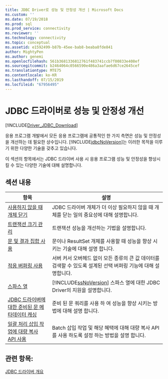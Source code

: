 ```yaml
---
title: JDBC Driver로 성능 및 안정성 개선 | Microsoft Docs
ms.custom: ''
ms.date: 07/19/2018
ms.prod: sql
ms.prod_service: connectivity
ms.reviewer: ''
ms.technology: connectivity
ms.topic: conceptual
ms.assetid: e1592499-b87b-45ee-bab8-beaba8fde841
author: MightyPen
ms.author: genemi
ms.openlocfilehash: 561b3681336812761f483741ccb7f00833e408ef
ms.sourcegitcommit: b2464064c0566590e486a3aafae6d67ce2645cef
ms.translationtype: MTE75
ms.contentlocale: ko-KR
ms.lasthandoff: 07/15/2019
ms.locfileid: "67956495"
---
```

# <a name="improving-performance-and-reliability-with-the-jdbc-driver"></a>JDBC 드라이버로 성능 및 안정성 개선

[!INCLUDE[Driver_JDBC_Download](../../includes/driver_jdbc_download.md)]

응용 프로그램 개발에서 모든 응용 프로그램에 공통적인 한 가지 측면은 성능 및 안정성을 개선하는 데 필요한 상수입니다. [!INCLUDE[jdbcNoVersion](../../includes/jdbcnoversion_md.md)]는 이러한 목적을 이루기 위한 다양한 기술을 갖추고 있습니다.  
  
이 섹션의 항목에서는 JDBC 드라이버 사용 시 응용 프로그램 성능 및 안정성을 향상시킬 수 있는 다양한 기술에 대해 설명합니다.  

## <a name="in-this-section"></a>섹션 내용

|항목|설명|  
|-----------|-----------------|  
|[사용하지 않을 때 개체 닫기](../../connect/jdbc/closing-objects-when-not-in-use.md)|JDBC 드라이버 개체가 더 이상 필요하지 않을 때 개체를 닫는 일의 중요성에 대해 설명합니다.|  
|[트랜잭션 크기 관리](../../connect/jdbc/managing-transaction-size.md)|트랜잭션 성능을 개선하는 기법을 설명합니다.|  
|[문 및 결과 집합 사용](../../connect/jdbc/working-with-statements-and-result-sets.md)|문이나 ResultSet 개체를 사용할 때 성능을 향상 시키는 기술에 대해 설명 합니다.|  
|[적응 버퍼링 사용](../../connect/jdbc/using-adaptive-buffering.md)|서버 커서 오버헤드 없이 모든 종류의 큰 값 데이터를 검색할 수 있도록 설계된 선택 버퍼링 기능에 대해 설명합니다.|  
|[스파스 열](../../connect/jdbc/sparse-columns.md)|[!INCLUDE[ssNoVersion](../../includes/ssnoversion-md.md)] 스파스 열에 대한 JDBC Driver의 지원을 설명합니다.|  
|[JDBC 드라이버에 대한 준비된 문 메타데이터 캐싱](../../connect/jdbc/prepared-statement-metadata-caching-for-the-jdbc-driver.md)|준비 된 문 쿼리를 사용 하 여 성능을 향상 시키는 방법에 대해 설명 합니다.|
|[일괄 처리 삽입 작업에 대량 복사 API 사용](../../connect/jdbc/use-bulk-copy-api-batch-insert-operation.md)|Batch 삽입 작업 및 해당 혜택에 대해 대량 복사 API를 사용 하도록 설정 하는 방법을 설명 합니다.|

## <a name="see-also"></a>관련 항목:

[JDBC 드라이버 개요](../../connect/jdbc/overview-of-the-jdbc-driver.md)  
  
